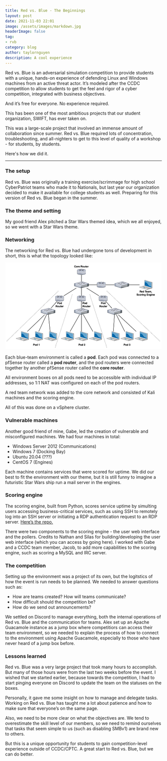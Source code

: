 ```yaml
---
title: Red vs. Blue - The Beginnings
layout: post
date: 2021-11-03 22:01
image: /assets/images/markdown.jpg
headerImage: false
tag:
- rvb
category: blog
author: taylornguyen
description: A cool experience
---
```


Red vs. Blue is an adversarial simulation competition to provide students with a unique, hands-on experience of defending Linux and Windows machines from an active threat actor. It’s modeled after the CCDC competition to allow students to get the feel and rigor of a cyber competition, integrated with business objectives.

And it’s free for everyone. No experience required.

This has been one of the most ambitious projects that our student organization, SWIFT, has ever taken on.

This was a large-scale project that involved an immense amount of collaboration since summer. Red vs. Blue required lots of concentration, troubleshooting, and all-nighters to get to this level of quality of a workshop - for students, by students.

Here's how we did it.

---

### The setup
Red vs. Blue was originally a training exercise/scrimmage for high school CyberPatriot teams who made it to Nationals, but last year our organization decided to make it available for college students as well. Preparing for this version of Red vs. Blue began in the summer.

### The theme and setting
My good friend Alex pitched a Star Wars themed idea, which we all enjoyed, so we went with a Star Wars theme.

### Networking
The networking for Red vs. Blue had undergone tons of development in short, this is what the topology looked like:

![Topology](../assets/images/red-vs-blue/RvB-Topology.png)

Each blue-team environment is called a **pod**. Each pod was connected to a pfSense router called a **pod router**, and the pod routers were connected together by another pfSense router called the **core router**.

All environment boxes on all pods need to be accessible with individual IP addresses, so 1:1 NAT was configured on each of the pod routers.

A red team network was added to the core network and consisted of Kali machines and the scoring engine.

All of this was done on a vSphere cluster.

### Vulnerable machines
Another good friend of mine, Gabe, led the creation of vulnerable and misconfigured machines. We had four machines in total:

- Windows Server 2012 (Communications)
- Windows 7 (Docking Bay)
- Ubuntu 20.04 (???)
- CentOS 7 (Engines)

Each machine contains services that were scored for uptime. We did our best to fit the environment with our theme, but it is still funny to imagine a futuristic Star Wars ship run a mail server in the engines.

### Scoring engine
The scoring engine, built from Python, scores service uptime by simulting users accessing business-critical services, such as using SSH to remotely log into an SSH server or initiating a RDP authentication request to an RDP server. [Here’s the repo.](https://github.com/fyrworx4/PulseEngine-ScoringEngine)

There were two components to the scoring engine - the user web interface and the pollers. Credits to Nathan and Silas for building/developing the user web interface (which you can access by going here). I worked with Gabe and a CCDC team member, Jacob, to add more capabilities to the scoring engine, such as scoring a MySQL and IRC server.

### The competition
Setting up the environment was a project of its own, but the logitstics of how the event is run needs to be planned. We needed to answer questions such as:

- How are teams created? How will teams communicate?
- How difficult should the competition be?
- How do we send out announcements?

We settled on Discord to manage everything, both the internal operations of Red vs. Blue and the communication for teams. Alex set up an Apache Guacamole instance as a jump box where competitiors can access their team environment, so we needed to explain the process of how to connect to the environment using Apache Guacamole, especially to those who have never heard of a jump box before.

### Lessons learned
Red vs. Blue was a very large project that took many hours to accomplish. But many of those hours were from the last two weeks before the event. I wished that we started earlier, because towards the competition, I had to start pinging everyone on Discord to update the team on the statuses on the boxes.

Personally, it gave me some insight on how to manage and delegate tasks. Working on Red vs. Blue has taught me a lot about patience and how to make sure that everyone’s on the same page.

Also, we need to be more clear on what the objectives are. We tend to overestimate the skill level of our members, so we need to remind ourselves that tasks that seem simple to us (such as disabling SMBv1) are brand new to others.

But this is a unique opportunity for students to gain competition-level experience outside of CCDC/CPTC. A great start to Red vs. Blue, but we can do better.